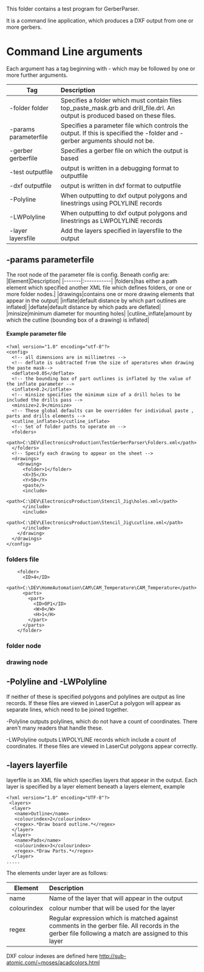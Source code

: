 This folder contains a test program for GerberParser.

It is a command line application, which produces a DXF output from one or more gerbers.

# Command Line arguments

Each argument has a tag beginning with - which may be followed by one or more further arguments.

|Tag|Description|
|---|:-----------|
|-folder folder|Specifies a folder which must contain files top_paste_mask.grb and drill_file.drl. An output is produced based on these files.|
|-params parameterfile|Specifies a parameter file which controls the output. If this is specified the -folder and -gerber arguments should not be.|
|-gerber gerberfile|Specifies a gerber file on which the output is based|
|-test outputfile|output is written in a debugging format to outputfile|
|-dxf outputfile|output is written in dxf format to outputfile|
|-Polyline|When outputting to dxf output polygons and linestrings using POLYLINE records|
|-LWPolyline|When outputting to dxf output polygons and linestrings as LWPOLYLINE records|
|-layer layersfile|Add the layers specified in layersfile to the output|

## -params parameterfile

The root node of the parameter file is config. 
Beneath config are:
|Element|Description|
|-------|:-----------|
|folders|has either a path element which specified another XML file which defines folders, or one or more folder nodes.|
|drawings|contains one or more drawing elements that appear in the output|
|inflate|default distance by which part outlines are inflated|
|deflate|default distance by which pads are deflated|
|minsize|minimum diameter for mounting holes|
|cutline_inflate|amount by which the cutline (bounding box of a drawing) is inflated|

#### Example parameter file

```
<?xml version="1.0" encoding="utf-8"?>
<config>
  <!-- all dimensions are in millimetres -->
  <!-- deflate is subtracted from the size of aperatures when drawing the paste mask-->
  <deflate>0.05</deflate>
  <!-- the bounding box of part outlines is inflated by the value of the inflate parameter -->
  <inflate>0.2</inflate>
  <!-- minsize specifies the minimum size of a drill holes to be included the drills pass -->
  <minsize>2.9</minsize>
  <!-- These global defaults can be overridden for individual paste , parts and drills elements -->
  <cutline_inflate>1</cutline_inflate>
  <!-- Set of folder paths to operate on -->
  <folders>
    <path>C:\DEV\ElectronicsProduction\TestGerberParser\Folders.xml</path>
  </folders>
  <!-- Specify each drawing to appear on the sheet -->
  <drawings>
    <drawing>
      <folder>1</folder>
      <X>35</X>
      <Y>50</Y>
      <paste/>
      <include>
        <path>C:\DEV\ElectronicsProduction\Stencil_Jig\holes.xml</path>
      </include>
      <include>
        <path>C:\DEV\ElectronicsProduction\Stencil_Jig\cutline.xml</path>
      </include>
    </drawing>
  </drawings>
</config>

```

### folders file

```
    <folder>
      <ID>4</ID>
      <path>C:\DEV\HomeAutomation\CAM\CAM_Temperature\CAM_Temperature</path>
      <parts>
        <part>
          <ID>OP1</ID>
          <W>0</W>
          <H>1</H>
        </part>
      </parts>
    </folder>

```
### folder node

### drawing node


## -Polyline and -LWPolyline
If neither of these is specified polygons and polylines are output as line records. If these files are viewed in LaserCut a polygon will appear as separate lines, which need to be joined together.

-Polyline outputs polylines, which do not have a count of coordinates. There aren't many readers that handle these.

-LWPolyline outputs LWPOLYLINE records which include a count of coordinates. If these files are viewed in LaserCut polygons appear correctly.

## -layers layerfile

layerfile is an XML file which specifies layers that appear in the output.
Each layer is specified by a layer element beneath a layers element, example

```
<?xml version="1.0" encoding="UTF-8"?>
 <layers>
  <layer>
   <name>Outline</name>
   <colourindex>2</colourindex>
   <regex>.*Draw board outline.*</regex>
  </layer>
  <layer>
   <name>Pads</name>
   <colourindex>3</colourindex>
   <regex>.*Draw Parts.*</regex>
  </layer>
.....
```

The elements under layer are as follows:

|Element|Description|
|-------|:-----------|
|name|Name of the layer that will appear in the output|
|colourindex|colour number that will be used for the layer|
|regex|Regular expression which is matched against comments in the gerber file. All records in the gerber file following a match are assigned to this layer|

DXF colour indexes are defined here http://sub-atomic.com/~moses/acadcolors.html
